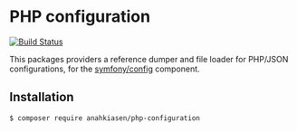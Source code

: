 # PHP configuration

[![Build Status](https://travis-ci.org/Anahkiasen/php-configuration.svg?branch=master)](https://travis-ci.org/Anahkiasen/php-configuration)

This packages providers a reference dumper and file loader for PHP/JSON configurations, for the [symfony/config](http://symfony.com/doc/current/components/config/index.html) component.

## Installation

```bash
$ composer require anahkiasen/php-configuration
```
